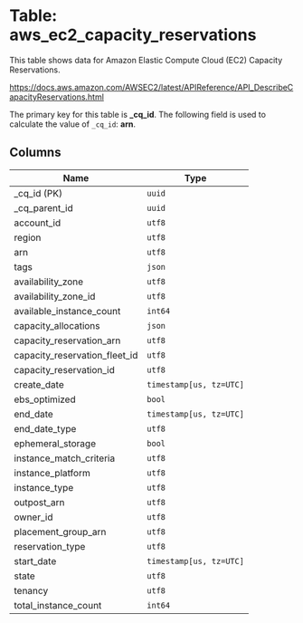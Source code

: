 # Table: aws_ec2_capacity_reservations

This table shows data for Amazon Elastic Compute Cloud (EC2) Capacity Reservations.

https://docs.aws.amazon.com/AWSEC2/latest/APIReference/API_DescribeCapacityReservations.html

The primary key for this table is **_cq_id**.
The following field is used to calculate the value of `_cq_id`: **arn**.

## Columns

| Name          | Type          |
| ------------- | ------------- |
|_cq_id (PK)|`uuid`|
|_cq_parent_id|`uuid`|
|account_id|`utf8`|
|region|`utf8`|
|arn|`utf8`|
|tags|`json`|
|availability_zone|`utf8`|
|availability_zone_id|`utf8`|
|available_instance_count|`int64`|
|capacity_allocations|`json`|
|capacity_reservation_arn|`utf8`|
|capacity_reservation_fleet_id|`utf8`|
|capacity_reservation_id|`utf8`|
|create_date|`timestamp[us, tz=UTC]`|
|ebs_optimized|`bool`|
|end_date|`timestamp[us, tz=UTC]`|
|end_date_type|`utf8`|
|ephemeral_storage|`bool`|
|instance_match_criteria|`utf8`|
|instance_platform|`utf8`|
|instance_type|`utf8`|
|outpost_arn|`utf8`|
|owner_id|`utf8`|
|placement_group_arn|`utf8`|
|reservation_type|`utf8`|
|start_date|`timestamp[us, tz=UTC]`|
|state|`utf8`|
|tenancy|`utf8`|
|total_instance_count|`int64`|